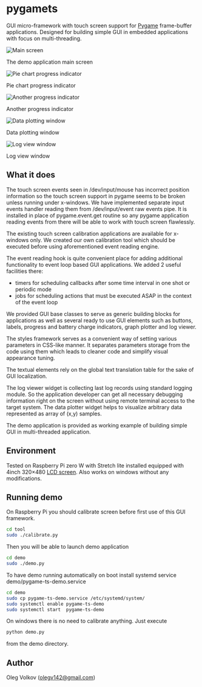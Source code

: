 # pygamets

GUI micro-framework with touch screen support for [Pygame](http://www.pygame.org) frame-buffer applications.
Designed for building simple GUI in embedded applications with focus on multi-threading.

![Main screen](https://github.com/olegv142/pygamets/blob/master/demo.png)

The demo application main screen

![Pie chart progress indicator](https://github.com/olegv142/pygamets/blob/master/progress.png)

Pie chart progress indicator

![Another progress indicator](https://github.com/olegv142/pygamets/blob/master/progress2.png)

Another progress indicator

![Data plotting window](https://github.com/olegv142/pygamets/blob/master/plotter.png)

Data plotting window

![Log view window](https://github.com/olegv142/pygamets/blob/master/log_view.png)

Log view window

## What it does
The touch screen events seen in /dev/input/mouse has incorrect position information so the touch screen support in pygame
seems to be broken unless running under x-windows. We have implemented separate input events handler reading them from /dev/input/event
raw events pipe. It is installed in place of pygame.event.get routine so any pygame application reading events from there will be
able to work with touch screen flawlessly.

The existing touch screen calibration applications are available for x-windows only. We created our own calibration tool which
should be executed before using aforementioned event reading engine.

The event reading hook is quite convenient place for adding additional functionality to event loop based GUI applications.
We added 2 useful facilities there:
- timers for scheduling callbacks after some time interval in one shot or periodic mode
- jobs for scheduling actions that must be executed ASAP in the context of the event loop

We provided GUI base classes to serve as generic building blocks for applications as well as several ready to use
GUI elements such as buttons, labels, progress and battery charge indicators, graph plotter and log viewer.

The styles framework serves as a convenient way of setting various parameters in CSS-like manner. It separates
parameters storage from the code using them which leads to cleaner code and simplify visual appearance tuning.

The textual elements rely on the global text translation table for the sake of GUI localization.

The log viewer widget is collecting last log records using standard logging module. So the application
developer can get all necessary debugging information right on the screen without using remote terminal access to the target system.
The data plotter widget helps to visualize arbitrary data represented as array of (x,y) samples.

The demo application is provided as working example of building simple GUI in multi-threaded application.

## Environment
Tested on Raspberry Pi zero W with Stretch lite installed equipped with 4inch 320×480
[LCD screen](https://www.waveshare.com/product/mini-pc/raspberry-pi/displays/4inch-rpi-lcd-a.htm).
Also works on windows without any modifications.

## Running demo
On Raspberry Pi you should calibrate screen before first use of this GUI framework.
```sh
cd tool
sudo ./calibrate.py
```
Then you will be able to launch demo application
```sh
cd demo
sudo ./demo.py
```
To have demo running automatically on boot install systemd service demo/pygame-ts-demo.service
```sh
cd demo
sudo cp pygame-ts-demo.service /etc/systemd/system/
sudo systemctl enable pygame-ts-demo
sudo systemctl start  pygame-ts-demo
```

On windows there is no need to calibrate anything. Just execute
```sh
python demo.py
```
from the demo directory.

## Author

Oleg Volkov (olegv142@gmail.com)

